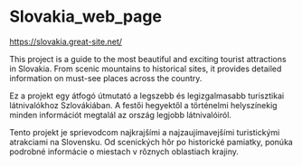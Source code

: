 # Slovakia_web_page   

https://slovakia.great-site.net/

This project is a guide to the most beautiful and exciting tourist attractions in Slovakia. From scenic mountains to historical sites, it provides detailed information on must-see places across the country.

Ez a projekt egy átfogó útmutató a legszebb és legizgalmasabb turisztikai látnivalókhoz Szlovákiában. A festői hegyektől a történelmi helyszínekig minden információt megtalál az ország legjobb látnivalóiról.

Tento projekt je sprievodcom najkrajšími a najzaujímavejšími turistickými atrakciami na Slovensku. Od scenických hôr po historické pamiatky, ponúka podrobné informácie o miestach v rôznych oblastiach krajiny.
